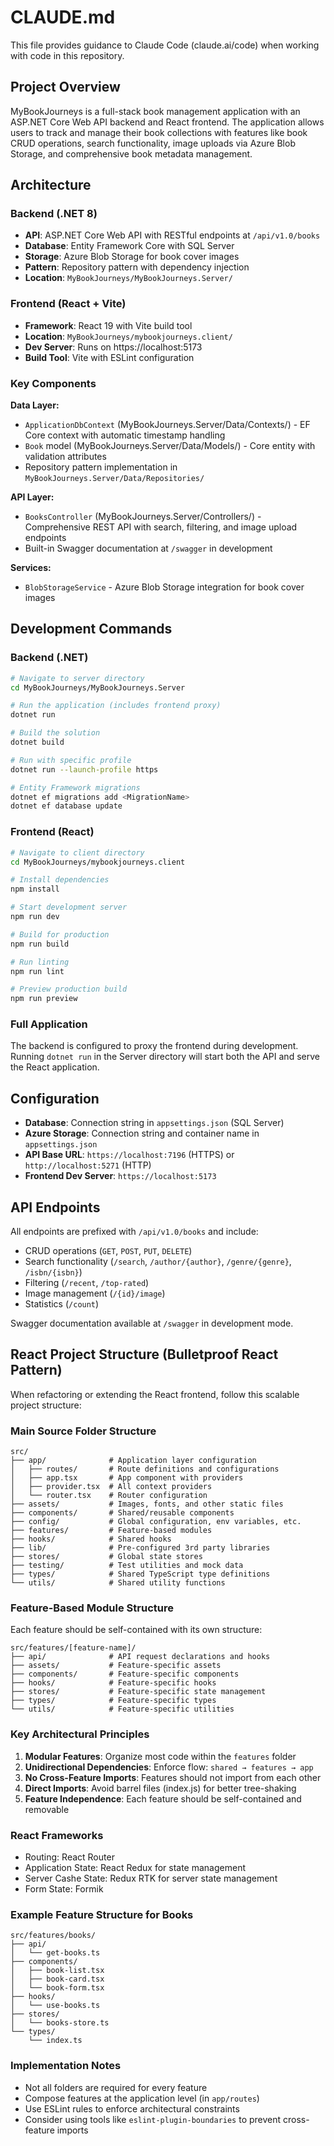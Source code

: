 # CLAUDE.md

This file provides guidance to Claude Code (claude.ai/code) when working with code in this repository.

## Project Overview

MyBookJourneys is a full-stack book management application with an ASP.NET Core Web API backend and React frontend. The application allows users to track and manage their book collections with features like book CRUD operations, search functionality, image uploads via Azure Blob Storage, and comprehensive book metadata management.

## Architecture

### Backend (.NET 8)
- **API**: ASP.NET Core Web API with RESTful endpoints at `/api/v1.0/books`
- **Database**: Entity Framework Core with SQL Server
- **Storage**: Azure Blob Storage for book cover images
- **Pattern**: Repository pattern with dependency injection
- **Location**: `MyBookJourneys/MyBookJourneys.Server/`

### Frontend (React + Vite)
- **Framework**: React 19 with Vite build tool
- **Location**: `MyBookJourneys/mybookjourneys.client/`
- **Dev Server**: Runs on https://localhost:5173
- **Build Tool**: Vite with ESLint configuration

### Key Components

**Data Layer:**
- `ApplicationDbContext` (MyBookJourneys.Server/Data/Contexts/) - EF Core context with automatic timestamp handling
- `Book` model (MyBookJourneys.Server/Data/Models/) - Core entity with validation attributes
- Repository pattern implementation in `MyBookJourneys.Server/Data/Repositories/`

**API Layer:**
- `BooksController` (MyBookJourneys.Server/Controllers/) - Comprehensive REST API with search, filtering, and image upload endpoints
- Built-in Swagger documentation at `/swagger` in development

**Services:**
- `BlobStorageService` - Azure Blob Storage integration for book cover images

## Development Commands

### Backend (.NET)
```bash
# Navigate to server directory
cd MyBookJourneys/MyBookJourneys.Server

# Run the application (includes frontend proxy)
dotnet run

# Build the solution
dotnet build

# Run with specific profile
dotnet run --launch-profile https

# Entity Framework migrations
dotnet ef migrations add <MigrationName>
dotnet ef database update
```

### Frontend (React)
```bash
# Navigate to client directory
cd MyBookJourneys/mybookjourneys.client

# Install dependencies
npm install

# Start development server
npm run dev

# Build for production
npm run build

# Run linting
npm run lint

# Preview production build
npm run preview
```

### Full Application
The backend is configured to proxy the frontend during development. Running `dotnet run` in the Server directory will start both the API and serve the React application.

## Configuration

- **Database**: Connection string in `appsettings.json` (SQL Server)
- **Azure Storage**: Connection string and container name in `appsettings.json`
- **API Base URL**: `https://localhost:7196` (HTTPS) or `http://localhost:5271` (HTTP)
- **Frontend Dev Server**: `https://localhost:5173`

## API Endpoints

All endpoints are prefixed with `/api/v1.0/books` and include:
- CRUD operations (`GET`, `POST`, `PUT`, `DELETE`)
- Search functionality (`/search`, `/author/{author}`, `/genre/{genre}`, `/isbn/{isbn}`)
- Filtering (`/recent`, `/top-rated`)
- Image management (`/{id}/image`)
- Statistics (`/count`)

Swagger documentation available at `/swagger` in development mode.

## React Project Structure (Bulletproof React Pattern)

When refactoring or extending the React frontend, follow this scalable project structure:

### Main Source Folder Structure
```
src/
├── app/              # Application layer configuration
│   ├── routes/       # Route definitions and configurations
│   ├── app.tsx       # App component with providers
│   ├── provider.tsx  # All context providers
│   └── router.tsx    # Router configuration
├── assets/           # Images, fonts, and other static files
├── components/       # Shared/reusable components
├── config/           # Global configuration, env variables, etc.
├── features/         # Feature-based modules
├── hooks/            # Shared hooks
├── lib/              # Pre-configured 3rd party libraries
├── stores/           # Global state stores
├── testing/          # Test utilities and mock data
├── types/            # Shared TypeScript type definitions
└── utils/            # Shared utility functions
```

### Feature-Based Module Structure
Each feature should be self-contained with its own structure:

```
src/features/[feature-name]/
├── api/              # API request declarations and hooks
├── assets/           # Feature-specific assets
├── components/       # Feature-specific components
├── hooks/            # Feature-specific hooks
├── stores/           # Feature-specific state management
├── types/            # Feature-specific types
└── utils/            # Feature-specific utilities
```

### Key Architectural Principles

1. **Modular Features**: Organize most code within the `features` folder
2. **Unidirectional Dependencies**: Enforce flow: `shared → features → app`
3. **No Cross-Feature Imports**: Features should not import from each other
4. **Direct Imports**: Avoid barrel files (index.js) for better tree-shaking
5. **Feature Independence**: Each feature should be self-contained and removable


### React Frameworks
- Routing: React Router
- Application State: React Redux for state management
- Server Cashe State: Redux RTK for server state management
- Form State: Formik

### Example Feature Structure for Books
```
src/features/books/
├── api/
│   └── get-books.ts
├── components/
│   ├── book-list.tsx
│   ├── book-card.tsx
│   └── book-form.tsx
├── hooks/
│   └── use-books.ts
├── stores/
│   └── books-store.ts
└── types/
    └── index.ts
```

### Implementation Notes
- Not all folders are required for every feature
- Compose features at the application level (in `app/routes`)
- Use ESLint rules to enforce architectural constraints
- Consider using tools like `eslint-plugin-boundaries` to prevent cross-feature imports